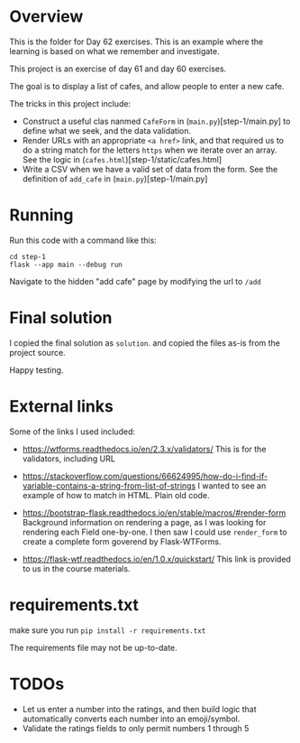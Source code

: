 # Overview
This is the folder for Day 62 exercises.  This is an example where the learning is based on what we remember and investigate.

This project is an exercise of day 61 and day 60 exercises.

The goal is to display a list of cafes, and allow people to enter a new cafe.

The tricks in this project include:

- Construct a useful clas nanmed `CafeForm` in (`main.py`)[step-1/main.py] to define what we seek, and the data validation.
- Render URLs with an appropriate `<a href>` link, and that required us to do a string match for the letters `https` when we iterate over an array.  See the logic in (`cafes.html`)[step-1/static/cafes.html]
- Write a CSV when we have a valid set of data from the form.  See the definition of `add_cafe` in (`main.py`)[step-1/main.py]

# Running

Run this code with a command like this:

```
cd step-1
flask --app main --debug run
```

Navigate to the hidden "add cafe" page by modifying the url to `/add`

# Final solution
I copied the final solution as `solution`. and copied the files as-is from the project source.


Happy testing.


# External links
Some of the links I used included:

- https://wtforms.readthedocs.io/en/2.3.x/validators/
This is for the validators, including URL

- https://stackoverflow.com/questions/66624995/how-do-i-find-if-variable-contains-a-string-from-list-of-strings
I wanted to see an example of how to match in HTML.  Plain old code.

- https://bootstrap-flask.readthedocs.io/en/stable/macros/#render-form
Background information on rendering a page, as I was looking for rendering each Field one-by-one.  I then saw I could use `render_form` to create a complete form goverend by Flask-WTForms.

- https://flask-wtf.readthedocs.io/en/1.0.x/quickstart/
This link is provided to us in the course materials.

# requirements.txt
make sure you run `pip install -r requirements.txt`

The requirements file may not be up-to-date.

# TODOs

- Let us enter a number into the ratings, and then build logic that automatically converts each number into an emoji/symbol.
- Validate the ratings fields to only permit numbers 1 through 5
